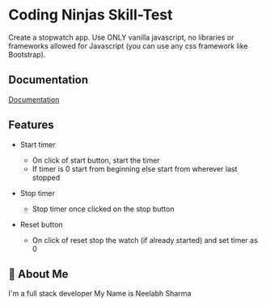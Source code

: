 
# Coding Ninjas Skill-Test

Create a stopwatch app. Use ONLY vanilla javascript, no libraries or frameworks allowed for Javascript (you can use any css framework like Bootstrap).

## Documentation

[Documentation](https://docs.google.com/document/d/1CcZHsafmD05kPBGruk0iHs0JAcsQSRNO4ovkmIzqmwk/edit)


## Features

- Start timer
   - On click of start button, start the timer
   - If timer is 0 start from beginning else start from wherever last stopped
- Stop timer
  - Stop timer once clicked on the stop button

- Reset button
  - On click of reset stop the watch (if already started) and set timer as 0


## 🚀 About Me
I'm a full stack developer My Name is Neelabh Sharma

